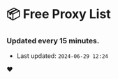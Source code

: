 # :package: Free Proxy List
### Updated every 15 minutes.

- Last updated: `2024-06-29 12:24`

:heart:

